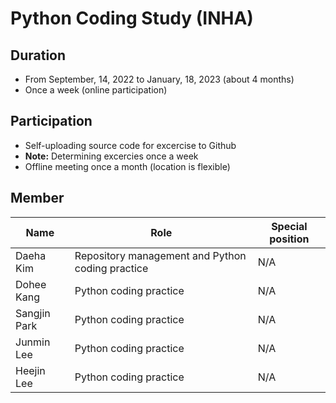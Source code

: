 # Python Coding Study (INHA)


## Duration

  - From September, 14, 2022 to January, 18, 2023 (about 4 months)
  - Once a week (online participation)
 
 
## Participation

  - Self-uploading source code for excercise to Github
  - **Note:** Determining excercies once a week
  - Offline meeting once a month (location is flexible)
 
 
 
## Member


|Name|Role|Special position|
|---|---|---|
|Daeha Kim|Repository management and Python coding practice|N/A|
|Dohee Kang|Python coding practice|N/A|
|Sangjin Park|Python coding practice|N/A|
|Junmin Lee|Python coding practice|N/A|
|Heejin Lee|Python coding practice|N/A|

